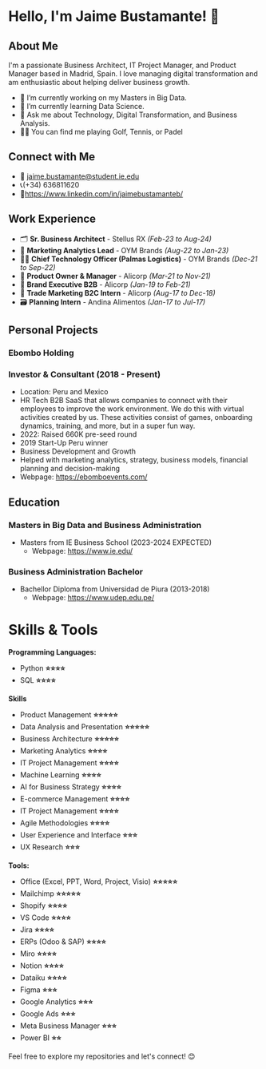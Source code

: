 # Hello, I'm Jaime Bustamante! 👋

## About Me
I'm a passionate Business Architect, IT Project Manager, and Product Manager based in Madrid, Spain. I love managing digital transformation and am enthusiastic about helping deliver business growth.

- 🔭 I’m currently working on my Masters in Big Data.
- 🌱 I’m currently learning Data Science.
- 💬 Ask me about Technology, Digital Transformation, and Business Analysis.
- 🏌️‍♂️ You can find me playing Golf, Tennis, or Padel

## Connect with Me
-  📧 jaime.bustamante@student.ie.edu
- 📞(+34) 636811620
- 🔗https://www.linkedin.com/in/jaimebustamanteb/

## Work Experience
- 🗂️ **Sr. Business Architect** - Stellus RX *(Feb-23 to Aug-24)*
- 🎯 **Marketing Analytics Lead** - OYM Brands *(Aug-22 to Jan-23)*
- 👨‍💻 **Chief Technology Officer (Palmas Logistics)**  - OYM Brands *(Dec-21 to Sep-22)*
- 📱 **Product Owner & Manager** - Alicorp *(Mar-21 to Nov-21)*
- 📢 **Brand Executive B2B** - Alicorp *(Jan-19 to Feb-21)*
- 🛒 **Trade Marketing B2C Intern** - Alicorp *(Aug-17 to Dec-18)*
- 🗃 **Planning Intern** - Andina Alimentos *(Jan-17 to Jul-17)*


## Personal Projects
### Ebombo Holding
### Investor & Consultant (2018 - Present)
- Location: Peru and Mexico
- HR Tech B2B SaaS that allows companies to connect with their employees to improve the work environment. We do this with virtual activities created by us. These activities consist of games, onboarding dynamics, training, and more, but in a super fun way.
- 2022: Raised 660K pre-seed round
- 2019 Start-Up Peru winner
- Business Development and Growth
- Helped with marketing analytics, strategy, business models,
financial planning and decision-making
- Webpage: https://ebomboevents.com/

## Education
### Masters in Big Data and Business Administration
- Masters from IE Business School (2023-2024 EXPECTED)
    - Webpage: https://www.ie.edu/

### Business Administration Bachelor
- Bachellor Diploma from Universidad de Piura (2013-2018)
    - Webpage: https://www.udep.edu.pe/

# Skills & Tools

**Programming Languages:**
- Python **⭐⭐⭐⭐**
- SQL **⭐⭐⭐⭐**

**Skills**
- Product Management **⭐⭐⭐⭐⭐**
- Data Analysis and Presentation **⭐⭐⭐⭐⭐**
- Business Architecture **⭐⭐⭐⭐⭐**
- Marketing Analytics **⭐⭐⭐⭐**
- IT Project Management **⭐⭐⭐⭐**
- Machine Learning **⭐⭐⭐⭐**
- AI for Business Strategy **⭐⭐⭐⭐**
- E-commerce Management **⭐⭐⭐⭐**
- IT Project Management **⭐⭐⭐⭐**
- Agile Methodologies **⭐⭐⭐⭐**
- User Experience and Interface **⭐⭐⭐**
- UX Research **⭐⭐⭐**

**Tools:**
- Office (Excel, PPT, Word, Project, Visio) **⭐⭐⭐⭐⭐**
- Mailchimp **⭐⭐⭐⭐⭐**
- Shopify **⭐⭐⭐⭐**
- VS Code **⭐⭐⭐⭐**
- Jira **⭐⭐⭐⭐**
- ERPs (Odoo & SAP) **⭐⭐⭐⭐**
- Miro **⭐⭐⭐⭐**
- Notion **⭐⭐⭐⭐**
- Dataiku **⭐⭐⭐⭐**
- Figma **⭐⭐⭐**
- Google Analytics **⭐⭐⭐**
- Google Ads **⭐⭐⭐**
- Meta Business Manager **⭐⭐⭐**
- Power BI **⭐⭐**

Feel free to explore my repositories and let's connect! 😊
